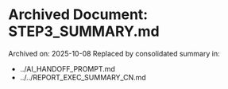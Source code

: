 # Archived Document: STEP3_SUMMARY.md

Archived on: 2025-10-08
Replaced by consolidated summary in:
- ../AI_HANDOFF_PROMPT.md
- ../../REPORT_EXEC_SUMMARY_CN.md

